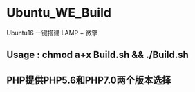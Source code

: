 # Ubuntu_WE_Build
Ubuntu16 一键搭建 LAMP + 微擎

## Usage : chmod a+x Build.sh && ./Build.sh
## PHP提供PHP5.6和PHP7.0两个版本选择
